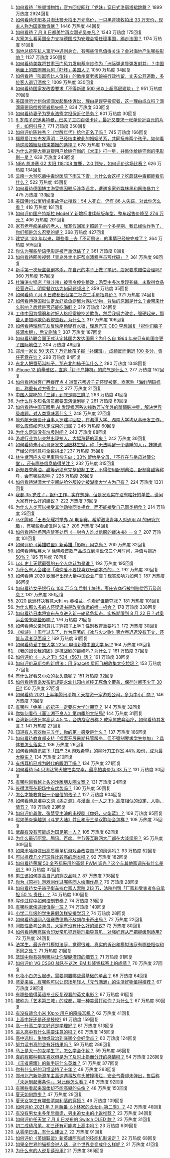 1. [如何看待「旅顺博物馆」官方回应网红「党妹」穿日式洛丽塔裙跳舞？](https://www.zhihu.com/question/470365349) 1899 万热度 2924回复
1. [如何看待沈阳多只淘汰警犬拍出万元高价，一只黑背德牧拍出 33 万天价，现主人称为国家做贡献？](https://www.zhihu.com/question/470744876) 1446 万热度 44回复
1. [如何看待 7 月 8 日都美竹再次曝光吴亦凡？](https://www.zhihu.com/question/470964638) 1343 万热度 175回复
1. [大家怎么看英国全力支持德国成为安理会常任理事国，踢走法国？](https://www.zhihu.com/question/469971208) 1174 万热度 51回复
1. [海地总统在私人寓所中遇刺身亡，有哪些信息值得关注？会对海地产生哪些影响？](https://www.zhihu.com/question/470711943) 1137 万热度 250回复
1. [如何看待美媒将甘肃玉门风力发电基座炒作为「洲际弹道导弹发射井」？中国地面上的圆圈圈为何「吓坏」美国人？](https://www.zhihu.com/question/470699616) 1050 万热度 34回复
1. [如何看待「叫嚣狗比人值钱」的徽州宴老板娘被行政拘留，丈夫公开道歉，多位客人退订酒席？](https://www.zhihu.com/question/470671135) 1009 万热度 330回复
1. [如何看待国家发改委要求「不得新建 500 米以上超高层建筑」？](https://www.zhihu.com/question/470500743) 951 万热度 29回复
1. [美国律所计划向滴滴发起集体诉讼，理由是误导投资者，这一理由成立吗？滴滴需要赔偿投资者损失吗？](https://www.zhihu.com/question/470474222) 834 万热度 333回复
1. [如何看待妻子为罗永浩签字担保近亿债务？](https://www.zhihu.com/question/470416301) 801 万热度 30回复
1. [6 岁孩子沉迷奥特曼，已买了三四百张卡片，最近又要求一张单价近百元的片卡，如何引导？](https://www.zhihu.com/question/470324621) 771 万热度 250回复
1. [如何评价陈独秀？《觉醒年代》给他正名了吗？](https://www.zhihu.com/question/464396867) 745 万热度 166回复
1. [福原爱江宏杰发声明：已经结束彼此的婚姻关系，共同抚养两个孩子。如何看待这段婚姻及结束婚姻的选择？](https://www.zhihu.com/question/470949555) 678 万热度 175回复
1. [为什么近期大量豆瓣用户给姚守岗的《犬王》打一星，并集体给姚守岗的电影刷一星？](https://www.zhihu.com/question/470166955) 639 万热度 243回复
1. [NBA 总决赛 G2 太阳 118:108 雄鹿，2:0 领先，如何评价这场比赛？](https://www.zhihu.com/question/471037798) 626 万热度 134回复
1. [云南一大爷吃菌中毒说医院下雨又下雪，为什么会这样？吃蘑菇中毒都能看见什么？](https://www.zhihu.com/question/468729753) 522 万热度 45回复
1. [如何看待德国博主海雯娜因驳斥涉华谣言，遭遇多家外媒抹黑和网络暴力？](https://www.zhihu.com/question/470651162) 475 万热度 133回复
1. [美国佛州公寓坍塌事故停止搜救：54 人死亡，仍有 86 人失踪，对此你怎么看？](https://www.zhihu.com/question/470820913) 418 万热度 181回复
1. [如何评价国产特斯拉 Model Y 新增标准续航版车型，整车起售价降至 27.6 万元？](https://www.zhihu.com/question/470843237) 406 万热度 291回复
1. [家有老年痴呆症的老人，我寒假回家才照顾了一个多星期，我已经快炸毛了，你们都是怎么忍受的呢？](https://www.zhihu.com/question/39952242) 368 万热度 427回复
1. [建党这 100 年以来，哪些看上去「不可思议」的事情已经被完成了？](https://www.zhihu.com/question/468798487) 364 万热度 595回复
1. [你认为哪些华语电影是被严重低估了？](https://www.zhihu.com/roundtable/summerseries) 361 万热度 0回复
1. [如何看待网传视频「青岛外卖小哥帮崩溃程序员写代码」？](https://www.zhihu.com/question/470908424) 361 万热度 96回复
1. [新手第一次玩盒装剧本杀，在自己的本子上做了笔记，店家要求赔偿合理吗?](https://www.zhihu.com/question/470003546) 360 万热度 157回复
1. [杜海涛火锅店「辣斗辣」被责令停业整改：汤菜中多次发现苍蝇，未取得食品经营许可，明星餐饮店为何问题频出？](https://www.zhihu.com/question/470854902) 359 万热度 35回复
1. [如何看待 7 月 8 日成都出台第二批次二手房指导价？](https://www.zhihu.com/question/470893877) 321 万热度 24回复
1. [如何看待英国拟认定龙虾章鱼螃蟹为保护动物，背后的原因是什么？会带来什么影响？后续是否还能吃海鲜？](https://www.zhihu.com/question/470831254) 319 万热度 124回复
1. [工作中因为懦弱和讨好人格经常被挖苦欺负，然后我努力改变，强硬起来，那些人更加地欺负我挖苦我，为什么？](https://www.zhihu.com/question/465601275) 317 万热度 106回复
1. [如何看待理想车友反映座椅疑有水银，理想汽车 CEO 李想回复「祝你们脑子装满水银」，后又删除？](https://www.zhihu.com/question/470245809) 307 万热度 187回复
1. [如何看待联合国正式认定韩国为发达国家？为什么自 1964 年来只有韩国变更了国际地位？](https://www.zhihu.com/question/470577824) 304 万热度 49回复
1. [郑州一家长 50 天花 7 万元给孩子报「补课班」，成绩反而倒退 100 多分，责任究竟在谁？](https://www.zhihu.com/question/470924203) 298 万热度 84回复
1. [东北人把番茄叫柿子，那东北的柿子叫什么？](https://www.zhihu.com/question/459057274) 280 万热度 1348回复
1. [iPhone 12 销量破亿，直追「钉子户神机」的底气是什么？](https://www.zhihu.com/question/469976462) 277 万热度 152回复
1. [如何看待游客广西餐厅点 4 道菜花费近千元怀疑被宰，商家称「海鲜明码标价，称重有对方签字」？](https://www.zhihu.com/question/470587185) 277 万热度 21回复
1. [中国人常吃的「三鲜」到底是哪三鲜？](https://www.zhihu.com/question/22874325) 263 万热度 41回复
1. [为什么许多知名演员都要去演话剧呢？](https://www.zhihu.com/question/306573807) 261 万热度 69回复
1. [如何看待中国天眼用 AI 发现银河系边缘数万光年外的暗弱脉冲星，解决世界级难题，对人类意味着什么？](https://www.zhihu.com/question/470923118) 248 万热度 27回复
1. [舱外航天服设计当事人罗建平回应，在湘潭大学、湖南大学均从事研发工作，那么应该如何认定成果的归属？](https://www.zhihu.com/question/471078897) 245 万热度 60回复
1. [为什么足球没有垃圾时间？](https://www.zhihu.com/question/469925636) 243 万热度 88回复
1. [游戏行业为何突然出现抢人、大幅涨薪的现象？](https://www.zhihu.com/question/468141499) 242 万热度 30回复
1. [如何看待朱小贞哥哥发文回应林生斌，称「无法叫醒一个装睡的人」，妹妹遗产经父母同意将全数捐出?](https://www.zhihu.com/question/470995271) 237 万热度 35回复
1. [林生斌回应火灾民事赔偿去向：33% 留给岳父母，「不存在与岳母对簿公堂」，还有哪些信息值得关注？](https://www.zhihu.com/question/470947046) 232 万热度 315回复
1. [新规要求酱油、醋等必须有完整酿制工艺，不得使用配制酱油、配制食醋等称呼，会有哪些影响？](https://www.zhihu.com/question/469064611) 225 万热度 26回复
1. [如何看待湘潭大学空间站舱外服设计被湖南大学占为己有？](https://www.zhihu.com/question/470753814) 224 万热度 1331回复
1. [我都 35 岁过了，银行工作，实在想辞，但是发现实在没有啥好的单位，请问大家有什么好的建议？](https://www.zhihu.com/question/463128218) 222 万热度 76回复
1. [为什么人类可以接受其他动物同类相食，而不能接受自己同类相食？](https://www.zhihu.com/question/470774082) 214 万热度 25回复
1. [马化腾称「王者荣耀将举办 AI 电竞赛，希望激发青年人对通用 AI 的研究兴趣」，有哪些看点值得关注？](https://www.zhihu.com/question/470876217) 209 万热度 34回复
1. [如何看待孙杨回应禁赛处罚《一封令人难以信服的裁决书》一文？](https://www.zhihu.com/question/470784413) 207 万热度 101回复
1. [如何评价《英雄联盟》新英雄「影哨」阿克尚？](https://www.zhihu.com/question/470802571) 200 万热度 32回复
1. [如何看待私募大 V 徐晓峰首款产品成立到清盘仅三个月时间，净值亏损近 50%？](https://www.zhihu.com/question/470665476) 195 万热度 76回复
1. [LoL 史上天赋最强的五个人你认为是谁？](https://www.zhihu.com/question/468616877) 193 万热度 195回复
1. [为什么有人会建议「谈恋爱不要找喜欢玩剧本杀的」？](https://www.zhihu.com/question/470321362) 192 万热度 30回复
1. [如何看待 2020 欧洲杯出现大量中国企业广告？现实影响力如何？](https://www.zhihu.com/question/470706106) 187 万热度 86回复
1. [如何看待女子银行存 100 万 5 年后剩 1 块钱，枣庄农商行被判赔偿百万及利息？](https://www.zhihu.com/question/470516692) 182 万热度 351回复
1. [2020 欧洲杯决赛意大利 vs 英格兰，你看好谁能夺冠？](https://www.zhihu.com/question/470795363) 181 万热度 101回复
1. [为什么那么多的人怀疑读书是改变命运的唯一机会？](https://www.zhihu.com/question/464248567) 178 万热度 338回复
1. [如何看待日本将宣布东京进入新一轮紧急状态，实施期限到 8 月 22 日？对奥运会带来哪些影响？](https://www.zhihu.com/question/470817265) 176 万热度 21回复
1. [如何看待父亲同意儿子穿裙子上学？性别教育重要吗？](https://www.zhihu.com/question/470697296) 172 万热度 30回复
1. [《权游》十周年过去了，作为原著的《冰与火之歌》第六卷迟迟没有下文，还能与读者见面吗？](https://www.zhihu.com/question/460647766) 169 万热度 61回复
1. [如何看待爱丁堡大学 22fall 申请新增中国大学 list?](https://www.zhihu.com/question/470776808) 164 万热度 63回复
1. [《我的团长我的团》是抗战剧的巅峰吗？为什么？](https://www.zhihu.com/question/469818261) 161 万热度 37回复
1. [如何评价《一人之下》534（567）话？](https://www.zhihu.com/question/470973567) 161 万热度 38回复
1. [如何评价马斯克的新想法：用 SpaceX 星际飞船收集太空垃圾？](https://www.zhihu.com/question/470417380) 153 万热度 27回复
1. [有什么好看又小众的女头像呢？](https://www.zhihu.com/question/461076676) 151 万热度 32回复
1. [如何看待青岛发布新规要求幼儿园内监控无死角全覆盖，保存时间不少于 30 日?](https://www.zhihu.com/question/470850606) 150 万热度 27回复
1. [如何看待 2021 上半年腾讯平均 7 天投资一家游戏公司，多为中小厂商？](https://www.zhihu.com/question/470225729) 146 万热度 73回复
1. [有哪些「绝美」的裙子一定要在大学时期穿？](https://www.zhihu.com/question/467045821) 144 万热度 32回复
1. [你如何看待《画江湖不良人》第四季的大结局?](https://www.zhihu.com/question/470866019) 144 万热度 31回复
1. [台湾新冠致死率高达 4.5 %，台防疫官员称 2 成家属放弃治疗，如何看待其发言？](https://www.zhihu.com/question/470950154) 141 万热度 27回复
1. [知道有人喜欢你三五年，你的第一感受是什么？](https://www.zhihu.com/question/470307831) 137 万热度 166回复
1. [如何看待教育部支持「探索开展暑期托管服务，但不强制要求学生参加」？具体要怎么落实？](https://www.zhihu.com/question/471080725) 136 万热度 26回复
1. [如何看待腾讯拿下「国产 3A 游戏希望」的柳叶刀工作室 44% 股份，成为最大股东？](https://www.zhihu.com/question/470251383) 134 万热度 210回复
1. [有线耳机已成为时代的眼泪了吗？](https://www.zhihu.com/question/469440223) 134 万热度 271回复
1. [如何看待 54 只淘汰警犬被拍卖完毕，最高拍卖价为 33 万？](https://www.zhihu.com/question/470711293) 131 万热度 30回复
1. [有哪些越看越上头的沙雕朋友圈文案？](https://www.zhihu.com/question/470436466) 131 万热度 24回复
1. [长得漂亮在职场中有优势吗？](https://www.zhihu.com/question/470255707) 130 万热度 50回复
1. [怎么才能教育出一个自信的孩子？](https://www.zhihu.com/question/436119718) 127 万热度 604回复
1. [如何看待息壤中文网《炁之源》与漫画《一人之下》高度相似的设定、人物、情节？](https://www.zhihu.com/question/470549627) 118 万热度 23回复
1. [如何评价龚俊、张慧雯主演的电视剧《你好，火焰蓝》？](https://www.zhihu.com/question/470093053) 109 万热度 95回复
1. [假如萧炎穿越到《斗罗大陆》并且和唐三是双胞胎会怎样？](https://www.zhihu.com/question/462157366) 108 万热度 75回复
1. [武磊有没有可能成为国足第一人？](https://www.zhihu.com/question/468428816) 105 万热度 62回复
1. [为什么最近阿里、腾讯、百度、字节等互联网大厂都在大谈组织？](https://www.zhihu.com/question/470739484) 95 万热度 309回复
1. [如果米哈游做出高质量单机游戏会改变自己的风评吗？](https://www.zhihu.com/question/470139464) 93 万热度 52回复
1. [可以推荐几个可玩性比较高的剧本吗？](https://www.zhihu.com/question/310162995) 92 万热度 182回复
1. [如何看待荣耀 50 全系都采用的高频 PWM 调光？这个与其他家调光有什么差别？](https://www.zhihu.com/question/470901303) 90 万热度 32回复
1. [男生该如何提高自己的穿衣品味？](https://www.zhihu.com/question/316772639) 87 万热度 738回复
1. [你为《原神》游戏创作过哪些同人绘画作品？](https://www.zhihu.com/question/470839069) 76 万热度 28回复
1. [如何看待女子骑平衡车摔亡家人索赔 213 万，法院判罚「厂家和受害者各自承担 50 % 责任」？](https://www.zhihu.com/question/470594828) 74 万热度 100回复
1. [写作过程中如何控制节奏？](https://www.zhihu.com/question/22576459) 74 万热度 35回复
1. [有哪些武侠游戏值得一玩？](https://www.zhihu.com/question/33335885) 74 万热度 140回复
1. [小学二年级的学生暑假怎样安排学习？](https://www.zhihu.com/question/407778994) 74 万热度 28回复
1. [如何看待温网八强赛费德勒不敌胡尔卡奇出局？](https://www.zhihu.com/question/470785647) 72 万热度 22回复
1. [间歇性备考公务员，大家有没有什么好的建议?](https://www.zhihu.com/question/469998559) 72 万热度 80回复
1. [如何看待两高联合印发常见犯罪量刑指导意见，对强奸罪从严把握缓刑适用?](https://www.zhihu.com/question/470720972) 72 万热度 24回复
1. [法学生，最近在打模拟法庭，觉得很难，真实的诉讼和模拟法庭有哪些相似和不同之处？](https://www.zhihu.com/question/460885189) 71 万热度 21回复
1. [篮球中你有碰到哪些让你醍醐灌顶的细节？](https://www.zhihu.com/question/443277713) 71 万热度 91回复
1. [如何评价 VG CSGO 战队在这次 IEM 科隆锦标赛上的成绩？](https://www.zhihu.com/question/470734770) 70 万热度 27回复
1. [化妆小白怎么起步，需要购置哪些最基础的单品？](https://www.zhihu.com/question/466667621) 68 万热度 64回复
1. [盛夏来临，有哪些可以让职场年轻人「元气满满」的生活好物值得推荐？](https://www.zhihu.com/question/470911340) 67 万热度 29回复
1. [有哪些值得英语专业反复观看的英文电影？](https://www.zhihu.com/question/327827779) 67 万热度 61回复
1. [被称为「艺术第三城」的成都，哪一种美最打动你？为什么？](https://www.zhihu.com/question/469305591) 67 万热度 50回复
1. [有没有适合小米 10pro 用户的降噪耳机？](https://www.zhihu.com/question/461323088) 62 万热度 41回复
1. [上高中好还是还是技校?](https://www.zhihu.com/question/470216105) 61 万热度 159回复
1. [高一升高二学文好还是学理好？](https://www.zhihu.com/question/467620671) 61 万热度 513回复
1. [进入高中有什么需要注意的吗？](https://www.zhihu.com/question/470215566) 60 万热度 145回复
1. [高中选科，生物或政治到底哪个会好学点？](https://www.zhihu.com/question/470763807) 60 万热度 124回复
1. [努力读书真的会有好结果吗？](https://www.zhihu.com/question/464438743) 59 万热度 286回复
1. [马上是大一的女学生了，怎么学会化妆？](https://www.zhihu.com/question/466240214) 59 万热度 46回复
1. [真的有那种相互喜欢但是为了及时止损而分开的感情吗？](https://www.zhihu.com/question/423434356) 54 万热度 226回复
1. [《王者荣耀》的新手玩什么英雄？](https://www.zhihu.com/question/465554551) 51 万热度 377回复
1. [你有什么好的习惯坚持了十年？](https://www.zhihu.com/question/453783511) 49 万热度 263回复
1. [郑州北汽新能源车主高速遇事故车头被撞稀烂，安全气囊却未弹出，售后称「未达到起爆条件」，对此你怎么看？](https://www.zhihu.com/question/470624036) 48 万热度 92回复
1. [有哪些看起来温柔却不能高攀的头像？](https://www.zhihu.com/question/437369852) 48 万热度 150回复
1. [夏天如何跑步？](https://www.zhihu.com/question/324852600) 47 万热度 29回复
1. [夏天女学生有哪些清爽利落的穿搭？](https://www.zhihu.com/question/395417374) 46 万热度 109回复
1. [如何评价 2021 年 7 月新番《小林家的龙女仆 第二季》？](https://www.zhihu.com/question/467201749) 42 万热度 48回复
1. [有没有男女主多年后重逢，男主追女主的小说推荐？](https://www.zhihu.com/question/436983628) 23 万热度 34回复
1. [如何评价任天堂 7 月 6 日发布的 Switch OLED 款？](https://www.zhihu.com/question/470516344) 23 万热度 31回复
1. [初二成绩吊尾，初三还有可能考上高中吗？](https://www.zhihu.com/question/468628888) 23 万热度 639回复
1. [从零学日语，有什么建议？](https://www.zhihu.com/question/368169398) 22 万热度 91回复
1. [如何评价《英雄联盟》新英雄阿克尚的技能机制设定？](https://www.zhihu.com/question/470767561) 22 万热度 68回复
1. [如果全世界的猫都会说人话，这个世界会变成什么样呢？](https://www.zhihu.com/question/470405386) 21 万热度 41回复
1. [为什么有的人说复读没用?](https://www.zhihu.com/question/467114805) 21 万热度 365回复